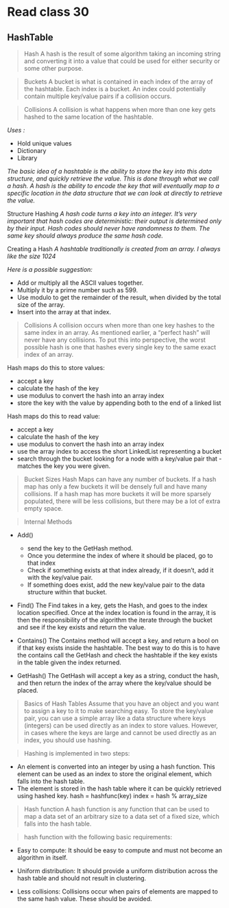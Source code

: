 # Read class 30
## HashTable


> Hash
  A hash is the result of some algorithm taking an incoming string and converting it into a value that could be used for either security or some other purpose.

> Buckets
 A bucket is what is contained in each index of the array of the hashtable. Each index is a bucket. An index could potentially contain multiple key/value pairs if a collision occurs.

> Collisions 
 A collision is what happens when more than one key gets hashed to the same location of the hashtable.

*Uses :*
 - Hold unique values
 - Dictionary
 - Library


*The basic idea of a hashtable is the ability to store the key into this data structure, and quickly retrieve the value. This is done through what we call a hash. A hash is the ability to encode the key that will eventually map to a specific location in the data structure that we can look at directly to retrieve the value.*

Structure
Hashing
*A hash code turns a key into an integer. It’s very important that hash codes are deterministic: their output is determined only by their input. Hash codes should never have randomness to them. The same key should always produce the same hash code.*

Creating a Hash
*A hashtable traditionally is created from an array. I always like the size 1024*


*Here is a possible suggestion:*
- Add or multiply all the ASCII values together.
- Multiply it by a prime number such as 599.
- Use modulo to get the remainder of the result, when divided by the total  size of the array.
- Insert into the array at that index.

> Collisions
 A collision occurs when more than one key hashes to the same index in an array. As mentioned earlier, a “perfect hash” will never have any collisions. To put this into perspective, the worst possible hash is one that hashes every single key to the same exact index of an array. 


Hash maps do this to store values:

- accept a key
- calculate the hash of the key
- use modulus to convert the hash into an array index
- store the key with the value by appending both to the end of a linked list

Hash maps do this to read value:
- accept a key
- calculate the hash of the key
- use modulus to convert the hash into an array index
- use the array index to access the short LinkedList representing a bucket
- search through the bucket looking for a node with a key/value pair that - matches the key you were given.


> Bucket Sizes
 Hash Maps can have any number of buckets. If a hash map has only a few buckets it will be densely full and have many collisions. If a hash map has more buckets it will be more sparsely populated, there will be less collisions, but there may be a lot of extra empty space.

> Internal Methods
- Add()
  - send the key to the GetHash method.
  - Once you determine the index of where it should be placed, go to that index
  - Check if something exists at that index already, if it doesn’t, add it  with the key/value pair.
  - If something does exist, add the new key/value pair to the data structure within that bucket.

- Find()
 The Find takes in a key, gets the Hash, and goes to the index location specified. Once at the index location is found in the array, it is then the responsibility of the algorithm the iterate through the bucket and see if the key exists and return the value.

- Contains()
 The Contains method will accept a key, and return a bool on if that key exists inside the hashtable. The best way to do this is to have the contains call the GetHash and check the hashtable if the key exists in the table given the index returned.

- GetHash()
 The GetHash will accept a key as a string, conduct the hash, and then return the index of the array where the key/value should be placed.



> Basics of Hash Tables
 Assume that you have an object and you want to assign a key to it to make searching easy. To store the key/value pair, you can use a simple array like a data structure where keys (integers) can be used directly as an index to store values. However, in cases where the keys are large and cannot be used directly as an index, you should use hashing.

> Hashing is implemented in two steps:

  - An element is converted into an integer by using a hash function. This element can be used as an index to store the original element, which falls into the hash table.
 - The element is stored in the hash table where it can be quickly retrieved using hashed key.
  hash = hashfunc(key)
  index = hash % array_size

> Hash function
 A hash function is any function that can be used to map a data set of an arbitrary size to a data set of a fixed size, which falls into the hash table. 


> hash function with the following basic requirements:

 -  Easy to compute: It should be easy to compute and must not become an  algorithm in itself.

 - Uniform distribution: It should provide a uniform distribution across the hash table and should not result in clustering.

 - Less collisions: Collisions occur when pairs of elements are mapped to the same hash value. These should be avoided.